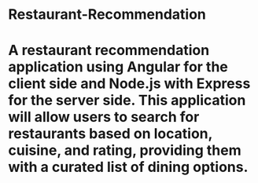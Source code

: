 # Restaurant-Recommendation
# A restaurant recommendation application using Angular for the client side and Node.js with Express for the server side. This application will allow users to search for restaurants based on location, cuisine, and rating, providing them with a curated list of dining options.
